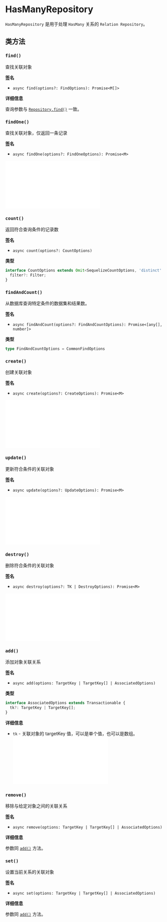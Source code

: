 
# HasManyRepository

`HasManyRepository` 是用于处理 `HasMany` 关系的 `Relation Repository`。

## 类方法

### `find()`

查找关联对象

**签名**

* `async find(options?: FindOptions): Promise<M[]>`

**详细信息**

查询参数与 [`Repository.find()`](../repository.md#find) 一致。

### `findOne()`

查找关联对象，仅返回一条记录

**签名**

* `async findOne(options?: FindOneOptions): Promise<M>`

<embed src="../shared/find-one.md"></embed>


### `count()`

返回符合查询条件的记录数

**签名**

* `async count(options?: CountOptions)`

**类型**
```typescript
interface CountOptions extends Omit<SequelizeCountOptions, 'distinct' | 'where' | 'include'>, Transactionable {
  filter?: Filter;
}
```

### `findAndCount()`

从数据库查询特定条件的数据集和结果数。

**签名**

* `async findAndCount(options?: FindAndCountOptions): Promise<[any[], number]>`

**类型**
```typescript
type FindAndCountOptions = CommonFindOptions
```


### `create()`

创建关联对象

**签名**

* `async create(options?: CreateOptions): Promise<M>`

<embed src="../shared/create-options.md"></embed>

### `update()`

更新符合条件的关联对象

**签名**

* `async update(options?: UpdateOptions): Promise<M>`

<embed src="../shared/update-options.md"></embed>

### `destroy()`

删除符合条件的关联对象

**签名**

* `async destroy(options?: TK | DestroyOptions): Promise<M>`

<embed src="../shared/destroy-options.md"></embed>

### `add()`

添加对象关联关系

**签名**
* `async add(options: TargetKey | TargetKey[] | AssociatedOptions)`

**类型**
```typescript
interface AssociatedOptions extends Transactionable {
  tk?: TargetKey | TargetKey[];
}
```

**详细信息**

* `tk` - 关联对象的 targetKey 值，可以是单个值，也可以是数组。
<embed src="../shared/transaction.md"></embed>

### `remove()`

移除与给定对象之间的关联关系

**签名**
* `async remove(options: TargetKey | TargetKey[] | AssociatedOptions)`

**详细信息**

参数同 [`add()`](#add) 方法。

### `set()`

设置当前关系的关联对象

**签名**

* `async set(options: TargetKey | TargetKey[] | AssociatedOptions)`

**详细信息**

参数同 [`add()`](#add) 方法。


